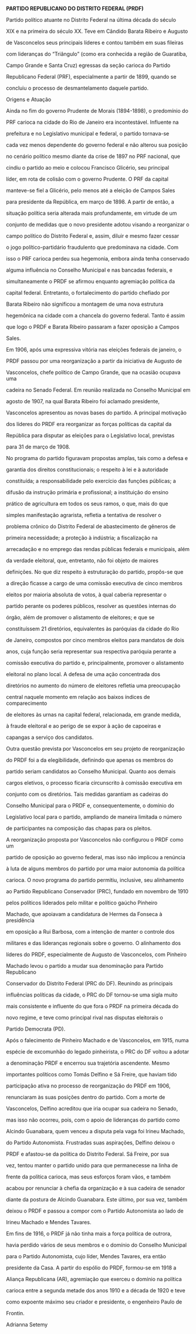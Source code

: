 **PARTIDO REPUBLICANO DO DISTRITO FEDERAL (PRDF)**



Partido político atuante no Distrito Federal na última década do século

XIX e na primeira do século XX. Teve em Cândido Barata Ribeiro e Augusto

de Vasconcelos seus principais líderes e contou também em suas fileiras

com lideranças do “Triângulo” (como era conhecida a região de Guaratiba,

Campo Grande e Santa Cruz) egressas da seção carioca do Partido

Republicano Federal (PRF), especialmente a partir de 1899, quando se

concluiu o processo de desmantelamento daquele partido.



Origens e Atuação



Ainda no fim do governo Prudente de Morais (1894-1898), o predomínio do

PRF carioca na cidade do Rio de Janeiro era incontestável. Influente na

prefeitura e no Legislativo municipal e federal, o partido tornava-se

cada vez menos dependente do governo federal e não alterou sua posição

no cenário político mesmo diante da crise de 1897 no PRF nacional, que

cindiu o partido ao meio e colocou Francisco Glicério, seu principal

líder, em rota de colisão com o governo Prudente. O PRF da capital

manteve-se fiel a Glicério, pelo menos até a eleição de Campos Sales

para presidente da República, em março de 1898. A partir de então, a

situação política seria alterada mais profundamente, em virtude de um

conjunto de medidas que o novo presidente adotou visando a reorganizar o

campo político do Distrito Federal e, assim, diluir e mesmo fazer cessar

o jogo político-partidário fraudulento que predominava na cidade. Com

isso o PRF carioca perdeu sua hegemonia, embora ainda tenha conservado

alguma influência no Conselho Municipal e nas bancadas federais, e

simultaneamente o PRDF se afirmou enquanto agremiação política da

capital federal. Entretanto, o fortalecimento do partido chefiado por

Barata Ribeiro não significou a montagem de uma nova estrutura

hegemônica na cidade com a chancela do governo federal. Tanto é assim

que logo o PRDF e Barata Ribeiro passaram a fazer oposição a Campos

Sales.



Em 1906, após uma expressiva vitória nas eleições federais de janeiro, o

PRDF passou por uma reorganização a partir da iniciativa de Augusto de

Vasconcelos, chefe político de Campo Grande, que na ocasião ocupava uma

cadeira no Senado Federal. Em reunião realizada no Conselho Municipal em

agosto de 1907, na qual Barata Ribeiro foi aclamado presidente,

Vasconcelos apresentou as novas bases do partido. A principal motivação

dos líderes do PRDF era reorganizar as forças políticas da capital da

República para disputar as eleições para o Legislativo local, previstas

para 31 de março de 1908.



No programa do partido figuravam propostas amplas, tais como a defesa e

garantia dos direitos constitucionais; o respeito à lei e à autoridade

constituída; a responsabilidade pelo exercício das funções públicas; a

difusão da instrução primária e profissional; a instituição do ensino

prático de agricultura em todos os seus ramos, o que, mais do que

simples manifestação agrarista, refletia a tentativa de resolver o

problema crônico do Distrito Federal de abastecimento de gêneros de

primeira necessidade; a proteção à indústria; a fiscalização na

arrecadação e no emprego das rendas públicas federais e municipais, além

da verdade eleitoral, que, entretanto, não foi objeto de maiores

definições. No que diz respeito à estruturação do partido, propôs-se que

a direção ficasse a cargo de uma comissão executiva de cinco membros

eleitos por maioria absoluta de votos, à qual caberia representar o

partido perante os poderes públicos, resolver as questões internas do

órgão, além de promover o alistamento de eleitores; e que se

constituíssem 21 diretórios, equivalentes às paróquias da cidade do Rio

de Janeiro, compostos por cinco membros eleitos para mandatos de dois

anos, cuja função seria representar sua respectiva paróquia perante a

comissão executiva do partido e, principalmente, promover o alistamento

eleitoral no plano local. A defesa de uma ação concentrada dos

diretórios no aumento do número de eleitores refletia uma preocupação

central naquele momento em relação aos baixos índices de comparecimento

de eleitores às urnas na capital federal, relacionada, em grande medida,

à fraude eleitoral e ao perigo de se expor à ação de capoeiras e

capangas a serviço dos candidatos.



Outra questão prevista por Vasconcelos em seu projeto de reorganização

do PRDF foi a da elegibilidade, definindo que apenas os membros do

partido seriam candidatos ao Conselho Municipal. Quanto aos demais

cargos eletivos, o processo ficaria circunscrito à comissão executiva em

conjunto com os diretórios. Tais medidas garantiam as cadeiras do

Conselho Municipal para o PRDF e, consequentemente, o domínio do

Legislativo local para o partido, ampliando de maneira limitada o número

de participantes na composição das chapas para os pleitos.



A reorganização proposta por Vasconcelos não configurou o PRDF como um

partido de oposição ao governo federal, mas isso não implicou a renúncia

à luta de alguns membros do partido por uma maior autonomia da política

carioca. O novo programa do partido permitiu, inclusive, seu alinhamento

ao Partido Republicano Conservador (PRC), fundado em novembro de 1910

pelos políticos liderados pelo militar e político gaúcho Pinheiro

Machado, que apoiavam a candidatura de Hermes da Fonseca à presidência

em oposição a Rui Barbosa, com a intenção de manter o controle dos

militares e das lideranças regionais sobre o governo. O alinhamento dos

líderes do PRDF, especialmente de Augusto de Vasconcelos, com Pinheiro

Machado levou o partido a mudar sua denominação para Partido Republicano

Conservador do Distrito Federal (PRC do DF). Reunindo as principais

influências políticas da cidade, o PRC do DF tornou-se uma sigla muito

mais consistente e influente do que fora o PRDF na primeira década do

novo regime, e teve como principal rival nas disputas eleitorais o

Partido Democrata (PD).



Após o falecimento de Pinheiro Machado e de Vasconcelos, em 1915, numa

espécie de excomunhão do legado pinheirista, o PRC do DF voltou a adotar

a denominação PRDF e encerrou sua trajetória ascendente. Mesmo

importantes políticos como Tomás Delfino e Sá Freire, que haviam tido

participação ativa no processo de reorganização do PRDF em 1906,

renunciaram às suas posições dentro do partido. Com a morte de

Vasconcelos, Delfino acreditou que iria ocupar sua cadeira no Senado,

mas isso não ocorreu, pois, com o apoio de lideranças do partido como

Alcindo Guanabara, quem venceu a disputa pela vaga foi Irineu Machado,

do Partido Autonomista. Frustradas suas aspirações, Delfino deixou o

PRDF e afastou-se da política do Distrito Federal. Sá Freire, por sua

vez, tentou manter o partido unido para que permanecesse na linha de

frente da política carioca, mas seus esforços foram vãos, e também

acabou por renunciar à chefia da organização e à sua cadeira de senador

diante da postura de Alcindo Guanabara. Este último, por sua vez, também

deixou o PRDF e passou a compor com o Partido Autonomista ao lado de

Irineu Machado e Mendes Tavares.



Em fins de 1916, o PRDF já não tinha mais a força política de outrora,

havia perdido vários de seus membros e o domínio do Conselho Municipal

para o Partido Autonomista, cujo líder, Mendes Tavares, era então

presidente da Casa. A partir do espólio do PRDF, formou-se em 1918 a

Aliança Republicana (AR), agremiação que exerceu o domínio na política

carioca entre a segunda metade dos anos 1910 e a década de 1920 e teve

como expoente máximo seu criador e presidente, o engenheiro Paulo de

Frontin.



Adrianna Setemy



